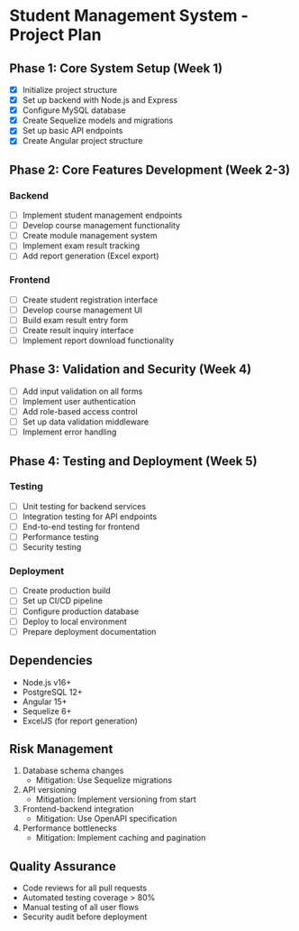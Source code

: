 # Student Management System - Project Plan

## Phase 1: Core System Setup (Week 1)
- [x] Initialize project structure
- [x] Set up backend with Node.js and Express
- [x] Configure MySQL database
- [x] Create Sequelize models and migrations
- [x] Set up basic API endpoints
- [x] Create Angular project structure

## Phase 2: Core Features Development (Week 2-3)
### Backend
- [ ] Implement student management endpoints
- [ ] Develop course management functionality
- [ ] Create module management system
- [ ] Implement exam result tracking
- [ ] Add report generation (Excel export)

### Frontend
- [ ] Create student registration interface
- [ ] Develop course management UI
- [ ] Build exam result entry form
- [ ] Create result inquiry interface
- [ ] Implement report download functionality

## Phase 3: Validation and Security (Week 4)
- [ ] Add input validation on all forms
- [ ] Implement user authentication
- [ ] Add role-based access control
- [ ] Set up data validation middleware
- [ ] Implement error handling

## Phase 4: Testing and Deployment (Week 5)
### Testing
- [ ] Unit testing for backend services
- [ ] Integration testing for API endpoints
- [ ] End-to-end testing for frontend
- [ ] Performance testing
- [ ] Security testing

### Deployment
- [ ] Create production build
- [ ] Set up CI/CD pipeline
- [ ] Configure production database
- [ ] Deploy to local environment
- [ ] Prepare deployment documentation

## Dependencies
- Node.js v16+
- PostgreSQL 12+
- Angular 15+
- Sequelize 6+
- ExcelJS (for report generation)

## Risk Management
1. Database schema changes
   - Mitigation: Use Sequelize migrations
2. API versioning
   - Mitigation: Implement versioning from start
3. Frontend-backend integration
   - Mitigation: Use OpenAPI specification
4. Performance bottlenecks
   - Mitigation: Implement caching and pagination

## Quality Assurance
- Code reviews for all pull requests
- Automated testing coverage > 80%
- Manual testing of all user flows
- Security audit before deployment
